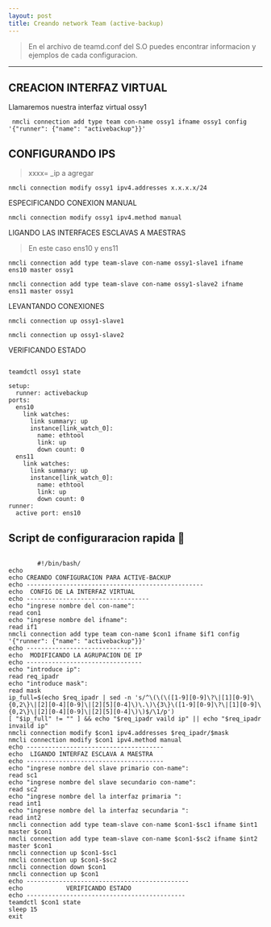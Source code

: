 ```yaml
---
layout: post
title: Creando network Team (active-backup)
---
```


> En el archivo de teamd.conf del S.O puedes encontrar informacion y ejemplos de cada configuracion.
___

## CREACION INTERFAZ VIRTUAL
 

Llamaremos nuestra interfaz virtual ossy1
 

     nmcli connection add type team con-name ossy1 ifname ossy1 config '{"runner": {"name": "activebackup"}}'

## CONFIGURANDO IPS
> xxxx= _ip a agregar

    nmcli connection modify ossy1 ipv4.addresses x.x.x.x/24

ESPECIFICANDO CONEXION MANUAL

    nmcli connection modify ossy1 ipv4.method manual 
 
LIGANDO LAS INTERFACES ESCLAVAS A MAESTRAS

> En este caso ens10 y ens11

    nmcli connection add type team-slave con-name ossy1-slave1 ifname ens10 master ossy1

    nmcli connection add type team-slave con-name ossy1-slave2 ifname ens11 master ossy1


LEVANTANDO CONEXIONES

    nmcli connection up ossy1-slave1

    nmcli connection up ossy1-slave2

VERIFICANDO ESTADO

```

teamdctl ossy1 state

setup:
  runner: activebackup
ports:
  ens10
    link watches:
      link summary: up
      instance[link_watch_0]:
        name: ethtool
        link: up
        down count: 0
  ens11
    link watches:
      link summary: up
      instance[link_watch_0]:
        name: ethtool
        link: up
        down count: 0
runner:
  active port: ens10
  ```

## Script de configuraracion rapida :turtle:

```

        #!/bin/bash/
echo
echo CREANDO CONFIGURACION PARA ACTIVE-BACKUP
echo -------------------------------------------------
echo  CONFIG DE LA INTERFAZ VIRTUAL
echo ----------------------------------
echo "ingrese nombre del con-name":
read con1
echo "ingrese nombre del ifname":
read if1  
nmcli connection add type team con-name $con1 ifname $if1 config '{"runner": {"name": "activebackup"}}' 
echo --------------------------------
echo  MODIFICANDO LA AGRUPACION DE IP
echo --------------------------------
echo "introduce ip":
read req_ipadr
echo "introduce mask":
read mask
ip_full=$(echo $req_ipadr | sed -n 's/^\(\(\([1-9][0-9]\?\|[1][0-9]\{0,2\}\|[2][0-4][0-9]\|[2][5][0-4]\)\.\)\{3\}\([1-9][0-9]\?\|[1][0-9]\{0,2\}\|[2][0-4][0-9]\|[2][5][0-4]\)\)$/\1/p')
[ "$ip_full" != "" ] && echo "$req_ipadr vaild ip" || echo "$req_ipadr invaild ip"
nmcli connection modify $con1 ipv4.addresses $req_ipadr/$mask 
nmcli connection modify $con1 ipv4.method manual 
echo --------------------------------------
echo  LIGANDO INTERFAZ ESCLAVA A MAESTRA
echo --------------------------------------
echo "ingrese nombre del slave primario con-name":
read sc1
echo "ingrese nombre del slave secundario con-name":
read sc2
echo "ingrese nombre del la interfaz primaria ":
read int1  
echo "ingrese nombre del la interfaz secundaria ":
read int2  
nmcli connection add type team-slave con-name $con1-$sc1 ifname $int1 master $con1  
nmcli connection add type team-slave con-name $con1-$sc2 ifname $int2 master $con1  
nmcli connection up $con1-$sc1
nmcli connection up $con1-$sc2
nmcli connection down $con1
nmcli connection up $con1
echo ---------------------------------------------
echo            VERIFICANDO ESTADO
echo --------------------------------------------
teamdctl $con1 state
sleep 15
exit

```
